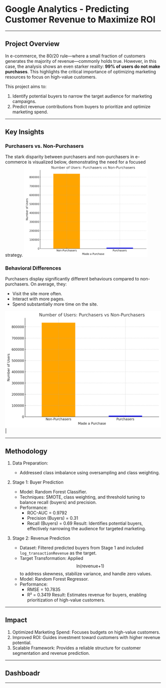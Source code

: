 # Google Analytics - Predicting Customer Revenue to Maximize ROI
---
## Project Overview
In e-commerce, the 80/20 rule—where a small fraction of customers generates the majority of revenue—commonly holds true. However, in this case, the analysis shows an even starker reality: **99% of users do not make purchases**. This highlights the critical importance of optimizing marketing resources to focus on high-value customers.

This project aims to:
1. Identify potential buyers to narrow the target audience for marketing campaigns.
2. Predict revenue contributions from buyers to prioritize and optimize marketing spend.

---

## Key Insights
### Purchasers vs. Non-Purchasers
The stark disparity between purchasers and non-purchasers in e-commerce is visualized below, demonstrating the need for a focused strategy. 
<img src="images/number_users.png" alt="Purchasers vs Non-Purchasers" width="400">

### Behavioral Differences
Purchasers display significantly different behaviours compared to non-purchasers. On average, they: 
- Visit the site more often.
- Interact with more pages.
- Spend substantially more time on the site.

<img src="images/number_users.png" width="600"> |

---

## Methodology
1. Data Preparation:
     - Addressed class imbalance using oversampling and class weighting.

2. Stage 1: Buyer Prediction
     - Model: Random Forest Classifier.
     - Techniques: SMOTE, class weighting, and threshold tuning to balance recall (buyers) and precision.
     - Performance:
         - ROC-AUC = 0.9792
         - Precision (Buyers) = 0.31
         - Recall (Buyers) = 0.69
    Result: Identifies potential buyers, effectively narrowing the audience for targeted marketing.

3. Stage 2: Revenue Prediction
    - Dataset: Filtered predicted buyers from Stage 1 and included `log_transactionRevenue` as the target.
    - Target Transformation: Applied $$\text{ln(revenue+1)}$$ to address skewness, stabilize variance, and handle zero values.
    - Model: Random Forest Regressor.
    - Performance:
         - RMSE = 10.7835
         - R² = 0.3419
    Result: Estimates revenue for buyers, enabling prioritization of high-value customers.

--- 

## Impact

1. Optimized Marketing Spend: Focuses budgets on high-value customers.
2. Improved ROI: Guides investment toward customers with higher revenue potential.
3. Scalable Framework: Provides a reliable structure for customer segmentation and revenue prediction.

---
## Dashboadr
---

